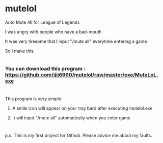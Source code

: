 # mutelol
Auto Mute All for League of Legends

I was angry with people who have a bad-mouth

It was very tiresome that I input "/mute all" everytime entering a game

So I make this.

#
### You can download this program : https://github.com/ijij6960/mutelol/raw/master/exe/MuteLoL.exe
#

This program is very simple

1. A smile icon will appear on your tray bard after executing mutelol.exe

2. It will input "/mute all" automatically when you enter game


#
p.s. This is my first project for Github. Please advice me about my faults.
